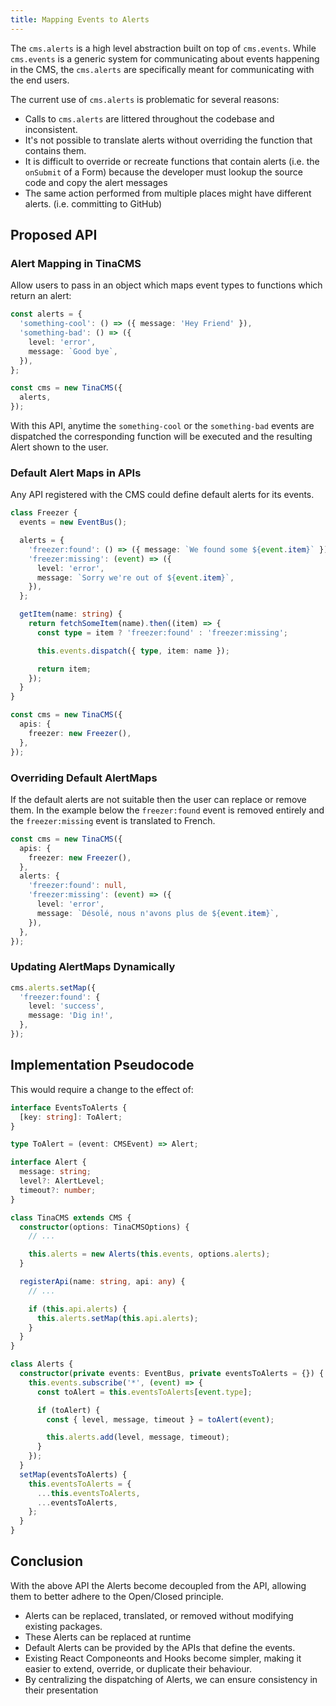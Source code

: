 ```yaml
---
title: Mapping Events to Alerts
---
```


The `cms.alerts` is a high level abstraction built on top of `cms.events`. While `cms.events` is a generic system for communicating about events happening in the CMS, the `cms.alerts` are specifically meant for communicating with the end users.

The current use of `cms.alerts` is problematic for several reasons:

- Calls to `cms.alerts` are littered throughout the codebase and inconsistent.
- It's not possible to translate alerts without overriding the function that contains them.
- It is difficult to override or recreate functions that contain alerts (i.e. the `onSubmit` of a Form) because the developer must lookup the source code and copy the alert messages
- The same action performed from multiple places might have different alerts. (i.e. committing to GitHub)

## Proposed API

### Alert Mapping in TinaCMS

Allow users to pass in an object which maps event types to functions which return an alert:

```ts
const alerts = {
  'something-cool': () => ({ message: 'Hey Friend' }),
  'something-bad': () => ({
    level: 'error',
    message: `Good bye`,
  }),
};

const cms = new TinaCMS({
  alerts,
});
```

With this API, anytime the `something-cool` or the `something-bad` events are dispatched the corresponding function will be executed and
the resulting Alert shown to the user.

### Default Alert Maps in APIs

Any API registered with the CMS could define default alerts for its events.

```ts
class Freezer {
  events = new EventBus();

  alerts = {
    'freezer:found': () => ({ message: `We found some ${event.item}` }),
    'freezer:missing': (event) => ({
      level: 'error',
      message: `Sorry we're out of ${event.item}`,
    }),
  };

  getItem(name: string) {
    return fetchSomeItem(name).then((item) => {
      const type = item ? 'freezer:found' : 'freezer:missing';

      this.events.dispatch({ type, item: name });

      return item;
    });
  }
}

const cms = new TinaCMS({
  apis: {
    freezer: new Freezer(),
  },
});
```

### Overriding Default AlertMaps

If the default alerts are not suitable then the user can replace or remove them. In the example below the `freezer:found` event is removed entirely and the `freezer:missing` event is translated to French.

```typescript
const cms = new TinaCMS({
  apis: {
    freezer: new Freezer(),
  },
  alerts: {
    'freezer:found': null,
    'freezer:missing': (event) => ({
      level: 'error',
      message: `Désolé, nous n'avons plus de ${event.item}`,
    }),
  },
});
```

### Updating AlertMaps Dynamically

```typescript
cms.alerts.setMap({
  'freezer:found': {
    level: 'success',
    message: 'Dig in!',
  },
});
```

## Implementation Pseudocode

This would require a change to the effect of:

```typescript
interface EventsToAlerts {
  [key: string]: ToAlert;
}

type ToAlert = (event: CMSEvent) => Alert;

interface Alert {
  message: string;
  level?: AlertLevel;
  timeout?: number;
}

class TinaCMS extends CMS {
  constructor(options: TinaCMSOptions) {
    // ...

    this.alerts = new Alerts(this.events, options.alerts);
  }

  registerApi(name: string, api: any) {
    // ...

    if (this.api.alerts) {
      this.alerts.setMap(this.api.alerts);
    }
  }
}

class Alerts {
  constructor(private events: EventBus, private eventsToAlerts = {}) {
    this.events.subscribe('*', (event) => {
      const toAlert = this.eventsToAlerts[event.type];

      if (toAlert) {
        const { level, message, timeout } = toAlert(event);

        this.alerts.add(level, message, timeout);
      }
    });
  }
  setMap(eventsToAlerts) {
    this.eventsToAlerts = {
      ...this.eventsToAlerts,
      ...eventsToAlerts,
    };
  }
}
```

## Conclusion

With the above API the Alerts become decoupled from the API, allowing them to better adhere to the Open/Closed principle.

- Alerts can be replaced, translated, or removed without modifying existing packages.
- These Alerts can be replaced at runtime
- Default Alerts can be provided by the APIs that define the events.
- Existing React Componeonts and Hooks become simpler, making it easier to extend, override, or duplicate their behaviour.
- By centralizing the dispatching of Alerts, we can ensure consistency in their presentation
